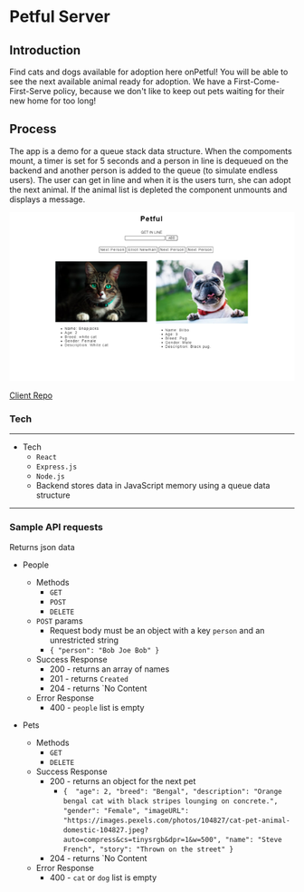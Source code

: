 # Petful Server

## Introduction

Find cats and dogs available for adoption here onPetful! You will be able to see the next available animal ready for adoption.
We have a First-Come-First-Serve policy, because we don't like to keep out pets waiting for their new home for too long!

## Process

The app is a demo for a queue stack data structure. When the compoments mount, a timer is set for 5 seconds and a person in line is dequeued on the backend and another person is added to the queue (to simulate endless users). The user can get in line and when it is the users turn, she can adopt the next animal. If the animal list is depleted the component unmounts and displays a message. 

![Petful](./public/images/petful.png)

[Client Repo](https://github.com/themlp101/dsa-petful-client)

### Tech


---
- Tech
  - `React`
  - `Express.js`
  - `Node.js`
  - Backend stores data in JavaScript memory using a queue data structure

---

### Sample API requests

Returns json data

- People
  - Methods
    - `GET`
    - `POST`
    - `DELETE`
  - `POST` params
    - Request body must be an object with a key `person` and an unrestricted string
    - `{ "person": "Bob Joe Bob" }`
  - Success Response
    - 200 - returns an array of names 
    - 201 - returns `Created`
    - 204 - returns `No Content   
  - Error Response
    - 400 - `people` list is empty

- Pets
  - Methods
    - `GET`
    - `DELETE`
  - Success Response
    - 200 - returns an object for the next pet 
      - `{ 
          "age": 2,
          "breed": "Bengal",
          "description": "Orange bengal cat with black stripes lounging on concrete.",
          "gender": "Female",
          "imageURL": "https://images.pexels.com/photos/104827/cat-pet-animal-domestic-104827.jpeg?auto=compress&cs=tinysrgb&dpr=1&w=500",
          "name": "Steve French",
          "story": "Thrown on the street"
        }`
    - 204 - returns `No Content   
  - Error Response
    - 400 - `cat` or `dog` list is empty

